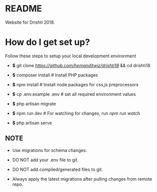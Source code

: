 # README

Website for Drishti 2018.

# How do I get set up?

Follow these steps to setup your local development environment

* __$__ git clone _https://github.com/hemanditwiz/drishti18_ && cd drishti18

* __$__ composer install       # Install PHP packages

* __$__ npm install            # Install node packages for css,js preprocessors

* __$__ cp .env.example .env   # set all required environment values

* __$__ php artisan migrate

* __$__ npm run dev            # For watching for changes, run _npm run watch_

* __$__ php artisan serve


## NOTE

* Use migrations for schema changes.

* DO NOT add your .env file to git.

* DO NOT add compiled/generated files to git.

* Always apply the latest migrations after pulling changes from remote repo.




